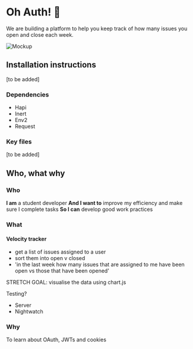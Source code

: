 # Oh Auth! :grimacing:

We are building a platform to help you keep track of how many issues you open and close each week.

![Mockup](https://github.com/esraajb/oh-auth/blob/master/public/assets/OhAuth%20mockup.png)

## Installation instructions
[to be added]

### Dependencies
- Hapi
- Inert
- Env2
- Request

### Key files
[to be added]

## Who, what why
### Who
**I am** a student developer
**And I want to** improve my efficiency and make sure I complete tasks
**So I can** develop good work practices

### What
#### Velocity tracker
- get a list of issues assigned to a user
- sort them into open v closed
- 'in the last week how many issues that are assigned to me have been open vs those that have been opened'

STRETCH GOAL: visualise the data using chart.js

Testing?
- Server
- Nightwatch

### Why
To learn about OAuth, JWTs and cookies
